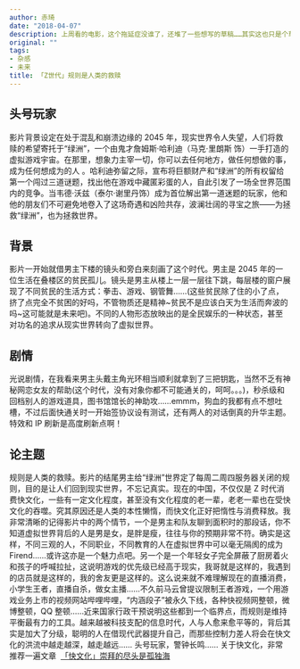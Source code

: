 ```yaml
---
author: 赤琦
date: "2018-04-07"
description: 上周看的电影，这个拖延症没谁了，还堆了一些想写的草稿……其实这也只是个草稿，还是发出来吧省得惦记又拖延假装是最终版
original: ""
tags:
- 杂感
- 未来
title: 「Z世代」规则是人类的救赎
---
```


## 头号玩家

影片背景设定在处于混乱和崩溃边缘的 2045 年，现实世界令人失望，人们将救赎的希望寄托于“绿洲”，一个由鬼才詹姆斯·哈利迪（马克·里朗斯 饰）一手打造的虚拟游戏宇宙。在那里，想象力主宰一切，你可以去任何地方，做任何想做的事，成为任何想成为的人 。哈利迪弥留之际，宣布将巨额财产和“绿洲”的所有权留给第一个闯过三道谜题，找出他在游戏中藏匿彩蛋的人，自此引发了一场全世界范围内的竞争。当韦德·沃兹（泰尔·谢里丹饰）成为首位解出第一道迷题的玩家，他和他的朋友们不可避免地卷入了这场奇遇和凶险共存，波澜壮阔的寻宝之旅——为拯救“绿洲”，也为拯救世界。

## 背景

影片一开始就借男主下楼的镜头和旁白来刻画了这个时代。男主是 2045 年的一位生活在叠楼区的贫民孤儿。镜头是男主从楼上一层一层往下跳，每层楼的窗户展现了不同贫民的生活方式：拳击、游戏、钢管舞……(这些贫民除了住的小了点，挤了点完全不贫困的好吗，不管物质还是精神~贫民不是应该白天为生活而奔波的吗~这可能就是未来吧)。不同的人物形态放映出的是全民娱乐的一种状态，甚至对功名的追求从现实世界转向了虚拟世界。

## 剧情

光说剧情，在我看来男主头戴主角光环相当顺利就拿到了三把钥匙，当然不乏有神秘网恋女友的帮助(这个时代，没有对象你都不可能通关的，呵呵。。。)，秒杀级和回档别人的游戏道具，图书馆馆长的神助攻……emmm，狗血的我都有点不想吐槽，不过后面快通关时一开始签协议设有测试，还有两人的对话倒真的升华主题。特效和 IP 刷新是高度刷新点啊！

## 论主题

规则是人类的救赎。影片的结尾男主给“绿洲”世界定了每周二周四服务器关闭的规则，目的是让人们回到现实世界，不忘记真实。现在的中国，不仅仅是 Z 时代消费快文化，一些有一定文化程度，甚至没有文化程度的老一辈，老老一辈也在受快文化的吞噬。究其原因还是人类的本性懒惰，而快文化正好把惰性与消费释放。我非常清晰的记得影片中的两个情节，一个是男主和队友聊到面积时的那段话，你不知道虚拟世界背后的人是男是女，是胖是瘦，往往与你的预期非常不符。确实是这样，不同三观的人，不同职业，不同教育的人在虚拟世界中可以毫无隔阂的成为 Firend……或许这亦是一个魅力点吧。另一个是一个年轻女子完全屏蔽了厨房着火和孩子的呼喊拉扯，这说明游戏的优先级已经高于现实，我哥就是这样的，我遇到的店员就是这样的，我的舍友更是这样的。这么说来就不难理解现在的直播消费，小学生王者，直播自杀，做女主播……不久前马云曾提议限制王者游戏，一个用游戏业务上市的视频网站哔哩哔哩，“内涵段子”被永久下线，各种快视频网整顿，微博整顿，QQ 整顿……近来国家行政干预说明这些都到一个临界点，而规则是维持平衡最有力的工具。越来越被科技支配的信息时代，人与人愈来愈平等的，背后其实是加大了分级，聪明的人在借现代武器提升自己，而那些控制力差人将会在快文化的洪流中越走越深，越走越远…… 头号玩家，警钟长鸣…… 关于快文化，非常推荐一遍文章  [「快文化」崇拜的尽头是孤独海](/spirits/thinking/fast-culture/)
